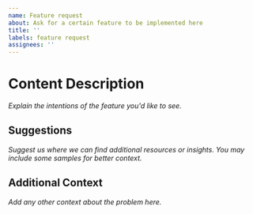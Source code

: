 ```yaml
---
name: Feature request
about: Ask for a certain feature to be implemented here
title: ''
labels: feature request
assignees: ''
---
```


# Content Description

_Explain the intentions of the feature you'd like to see._

## Suggestions

_Suggest us where we can find additional resources or insights. You may include some samples for better context._

## Additional Context

_Add any other context about the problem here._

<!-- If you want to contribute to the codebase, uncomment the section below and feel free to fork the repo and make a PR to close this issue. -->

<!-- ## Would I like to work on this? -->
<!-- Yes. -->
